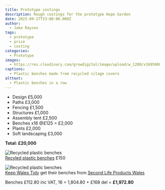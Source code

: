 ```yaml
---
title: Prototype costings
description: Rough costings for the prototype Hope Garden
date: 2023-09-27T23:00:00.000Z
author:
  - Jake Rayson
tags:
  - prototype
  - price
  - costing
categories:
  - Prototype
images:
  - https://res.cloudinary.com/growdigital/image/upload/w_1200/v1695908862/hope/cube-bench-recycled-plastic-second-life.jpg
captions:
  - Plastic benches made from recycled silage covers
alttext:
  - Plastic benches in a row
---
```


* Design £5,000
* Paths £3,000
* Fencing £1,500
* Structures £1,000
* Assembly tent £2,500
* Benches x16 @£125 = £2,000
* Plants £2,000
* Soft landscaping £3,000

**Total: £20,000**

![Recycled plastic benches](https://res.cloudinary.com/growdigital/image/upload/v1695900579/hope/recycled-plastic-bench.jpg)\
[Recyled plastic benches](https://www.welsheducationalsupplies.co.uk/shop/recycled-plastic-sturdy-bench-three-seat/) £150

![Recycled plastic benches](https://res.cloudinary.com/growdigital/image/upload/w_320/v1695908862/hope/cube-bench-recycled-plastic-second-life.jpg)\
[Keep Wales Tidy](https://keepwalestidy.cymru/) get their benches from [Second Life Products Wales](https://www.slpw.co.uk/)

Benches £112.80 inc VAT, 16 =  1,804.80 + £168 del = **£1,972.80**
